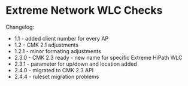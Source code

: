 # Extreme Network WLC Checks

Changelog:

- 1.1 - added client number for every AP
- 1.2 - CMK 2.1 adjustments
- 1.2.1 - minor formating adjustments
- 2.3.0 - CMK 2.3 ready - new name for specific Extreme HiPath WLC
- 2.3.1 - parameter for up/down and location added
- 2.4.0 - migrated to CMK 2.3 API
- 2.4.4 - ruleset migration problems
